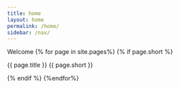 ```yaml
---
title: home
layout: home
permalink: /home/
sidebar: /nav/
---
```


Welcome
{% for page in  site.pages%}
{% if page.short %}

{{ page.title }}
{{ page.short }}

{% endif %}
{%endfor%}